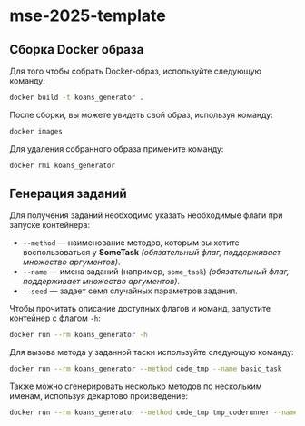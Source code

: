 # mse-2025-template

## Сборка Docker образа

Для того чтобы собрать Docker-образ, используйте следующую команду:

```bash
docker build -t koans_generator .
```

После сборки, вы можете увидеть свой образ, используя команду:

```bash
docker images
```

Для удаления собранного образа примените команду:

```bash
docker rmi koans_generator
```

## Генерация заданий

Для получения заданий необходимо указать необходимые флаги при запуске контейнера:

- `--method` — наименование методов, которым вы хотите воспользоваться у **SomeTask** *(обязательный флаг, поддерживает множество аргументов)*.
- `--name` — имена заданий (например, `some_task`) *(обязательный флаг, поддерживает множество аргументов)*.
- `--seed` — задает семя случайных параметров задания.

Чтобы прочитать описание доступных флагов и команд, запустите контейнер с флагом `-h`:

```bash
docker run --rm koans_generator -h
```

Для вызова метода у заданной таски используйте следующую команду:

```bash
docker run --rm koans_generator --method code_tmp --name basic_task
```

Также можно сгенерировать несколько методов по нескольким именам, используя декартово произведение:

```bash
docker run --rm koans_generator --method code_tmp tmp_coderunner --name basic_task last_task --seed 1235
```